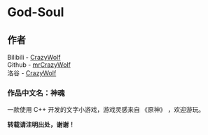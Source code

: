 # God-Soul

## 作者
Bilibili - [CrazyWolf](https://space.bilibili.com/1757828105?spm_id_from=333.1007.0.0)\
Github - [mrCrazyWolf](https://github.com/mrCrazyWolf)\
洛谷 - [CrazyWolf](https://luogu.com.cn/user/509154)

### **作品中文名：神魂**

一款使用 C++ 开发的文字小游戏，游戏灵感来自 《原神》 ，欢迎游玩。

**转载请注明出处，谢谢！**
